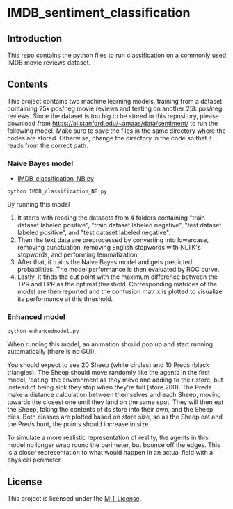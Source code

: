 # IMDB_sentiment_classification

## Introduction

This repo contains the python files to run classification on a commonly used IMDB movie reviews dataset.

## Contents

This project contains two machine learning models, training from a dataset containing 25k pos/neg movie reviews and testing on another 25k pos/neg reviews. Since the dataset is too big to be stored in this repository, please download from https://ai.stanford.edu/~amaas/data/sentiment/ to run the following model. Make sure to save the files in the same directory where the codes are stored. Otherwise, change the directory in the code so that it reads from the correct path.

### Naive Bayes model
- [IMDB_classification_NB.py](IMDB_classification_NB.py)

```
python IMDB_classification_NB.py
```

By running this model
1. It starts with reading the datasets from 4 folders containing "train dataset labeled positive", "train dataset labeled negative", "test dataset labeled positive", and "test dataset labeled negative".
2. Then the text data are preprocessed by converting into lowercase, removing punctuation, removing English stopwords with NLTK's stopwords, and performing lemmatization.
3. After that, it trains the Naive Bayes model and gets predicted probabilities. The model performance is then evaluated by ROC curve.
4. Lastly, it finds the cut point with the maximum difference between the TPR and FPR as the optimal threshold. Corresponding matrices of the model are then reported and the confusion matrix is plotted to visualize its performance at this threshold.

### Enhanced model

```
python enhancedmodel.py
```

When running this model, an animation should pop up and start running automatically (there is no GUI). 

You should expect to see 20 Sheep (white circles) and 10 Preds (black triangles). The Sheep should move randomly like the agents in the first model, 'eating' the environment as they move and adding to their store, but instead of being sick they stop when they're full (store 200). The Preds make a distance calculation between themselves and each Sheep, moving towards the closest one until they land on the same spot. They will then eat the Sheep, taking the contents of its store into their own, and the Sheep dies. Both classes are plotted based on store size, so as the Sheep eat and the Preds hunt, the points should increase in size. 

To simulate a more realistic representation of reality, the agents in this model no longer wrap round the perimeter, but bounce off the edges. This is a closer representation to what would happen in an actual field with a physical perimeter. 

## License
This project is licensed under the [MIT License](LICENSE).
